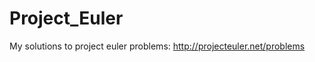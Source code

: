 Project_Euler
=============
My solutions to project euler problems: http://projecteuler.net/problems
